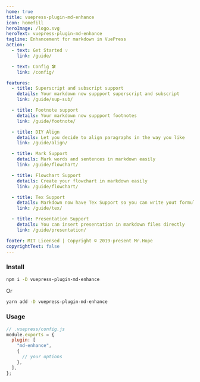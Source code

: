 ```yaml
---
home: true
title: vuepress-plugin-md-enhance
icon: homefill
heroImage: /logo.svg
heroText: vuepress-plugin-md-enhance
tagline: Enhancement for markdown in VuePress
action:
  - text: Get Started 💡
    link: /guide/

  - text: Config 🛠
    link: /config/

features:
  - title: Superscript and subscript support
    details: Your markdown now suppport superscript and subscript
    link: /guide/sup-sub/

  - title: Footnote support
    details: Your markdown now suppport footnotes
    link: /guide/footnote/

  - title: DIY Align
    details: Let you decide to align paragraphs in the way you like
    link: /guide/align/

  - title: Mark Support
    details: Mark words and sentences in markdown easily
    link: /guide/flowchart/

  - title: Flowchart Support
    details: Create your flowchart in markdown easily
    link: /guide/flowchart/

  - title: Tex Support
    details: Markdown now have Tex Support so you can write yout formula easily
    link: /guide/tex/

  - title: Presentation Support
    details: You can insert presentation in markdown files directly
    link: /guide/presentation/

footer: MIT Licensed | Copyright © 2019-present Mr.Hope
copyrightText: false
---
```


### Install

```bash
npm i -D vuepress-plugin-md-enhance
```

Or

```bash
yarn add -D vuepress-plugin-md-enhance
```

### Usage

```js {3-7}
// .vuepress/config.js
module.exports = {
  plugin: [
    "md-enhance",
    {
      // your options
    },
  ],
};
```
